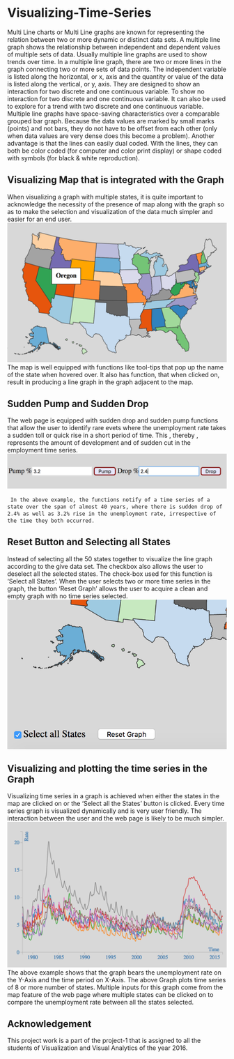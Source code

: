 # Visualizing-Time-Series

Multi Line charts or Multi Line graphs are known for representing the relation between two or more dynamic or distinct data sets. A multiple line graph shows the relationship between independent and dependent values of multiple sets of data. Usually multiple line graphs are used to show trends over time. In a multiple line graph, there are two or more lines in the graph connecting two or more sets of data points. The independent variable is listed along the horizontal, or x, axis and the quantity or value of the data is listed along the vertical, or y, axis. They are designed to show an interaction for two discrete and one continuous variable. To show no interaction for two discrete and one continuous variable. It can also be used to explore for a trend with two discrete and one continuous variable. Multiple line graphs have space-saving characteristics over a comparable grouped bar graph. Because the data values are marked by small marks (points) and not bars, they do not have to be offset from each other (only when data values are very dense does this become a problem). Another advantage is that the lines can easily dual coded. With the lines, they can both be color coded (for computer and color print display) or shape coded with symbols (for black & white reproduction). 

## Visualizing Map that is integrated with the Graph

When visualizing a graph with multiple states, it is quite important to acknowledge the necessity of the presence of map along with the graph so as to make the selection and visualization of the data much simpler and easier for an end user.
![ScreenShot](https://github.com/praneethyerramothu/Visualizing-Time-Series/blob/master/IMG%20SRC/Screen%20Shot%202016-10-09%20at%2019.58.16.png)
The map is well equipped with functions like tool-tips that pop up the name of the state when hovered over. It also has function, that when clicked on, result in producing  a line graph in the graph adjacent to the map.

## Sudden Pump and Sudden Drop 

   The web page is equipped with sudden drop and sudden pump functions that allow the user to identify rare evets where the unemployment rate takes a sudden toll or quick rise in a short period of time. This , thereby , represents the amount of development and of sudden cut in the employment time series.
   ![ScreenShot](https://github.com/praneethyerramothu/Visualizing-Time-Series/blob/master/IMG%20SRC/Screen%20Shot%202016-10-09%20at%2020.06.25.png)
   
     In the above example, the functions notify of a time series of a state over the span of almost 40 years, where there is sudden drop of 2.4% as well as 3.2% rise in the unemployment rate, irrespective of the time they both occurred.

## Reset Button and Selecting all States
  
 Instead of selecting all the 50 states together to visualize the line graph according to the give data set. The checkbox also allows the user to deselect all the selected states. The check-box used for this function is ‘Select all States’. When the user selects two or more time series in the graph, the button ‘Reset Graph’ allows the user to acquire a clean and empty graph with no time series selected.
![ScreenShot](https://github.com/praneethyerramothu/Visualizing-Time-Series/blob/master/IMG%20SRC/Screen%20Shot%202016-10-09%20at%2020.13.46.png)
 
 
## Visualizing and plotting the time series in the Graph

Visualizing time series in a graph is achieved when either the states in the map are clicked on or the ‘Select all the States’ button is clicked. Every time series graph is visualized dynamically and is very user friendly. The interaction between the user and the web page is likely to be much simpler.
![ScreenShot](https://github.com/praneethyerramothu/Visualizing-Time-Series/blob/master/IMG%20SRC/Screen%20Shot%202016-10-09%20at%2020.13.04.png)
The above example shows that the graph bears the unemployment rate on the Y-Axis and the time period on X-Axis. The above Graph plots time series of 8 or more number of states. Multiple inputs for this graph come from the map feature of the web page where multiple states can be clicked on to compare the unemployment rate between all the states selected.

## Acknowledgement

   This project work is a part of the project-1 that is assigned to all the students of Visualization and Visual Analytics of the year 2016.








